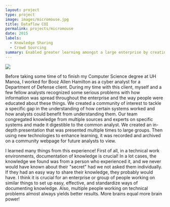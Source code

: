 ```yaml
---
layout: project
type: project
image: images/micromouse.jpg
title: Dataflow COI
permalink: projects/micromouse
date: 2015
labels:
  - Knowledge Sharing
  - Crowd Sourcing
summary: Enabled greater learning amongst a large enterprise by creating a community of interest (COI)
---
```


<div class="ui small rounded images">
  <img class="ui image" src="../images/micromouse-robot.png">
</div>

Before taking some time of to finish my Computer Science degree at UH Manoa, I worked for Booz Allen Hamilton as a cyber analyst for a Department of Defense client. During my time with this client, myself and a few fellow analysts recognized some serious problems with how information was spread throughout the enterprise and the way people were educated about these things. We created a community of interest to tackle a specific gap in the understanding of how certain systems worked and how analysts could benefit from understanding them. Our team congregated knowledge from multiple sources and experts on specific systems and made it digestible to the common analyst. We created an in-depth presentation that was presented multiple times to large groups. Then using new technologies to enhance learning, it was recorded and archived on a community webpage for future analysts to view. 

I learned many things from this experience! First of all, in a technical work environments, documentation of knowledge is crucial! In a lot cases, the knowledge we found was from a person who experienced it, and we never would have known about their "secret" had we not asked them individually. If they had an easy way to share their knowledge, they probably would have. I think it is crucial for an enterprise or group of people working on similar things to set up easy, effective, and standardize ways of documenting knowledge. Also, multiple people working on technical problems almost always yields better results. More brains equal more brain power!



